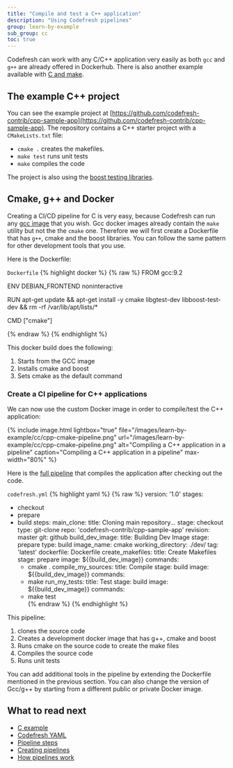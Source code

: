 ```yaml
---
title: "Compile and test a C++ application"
description: "Using Codefresh pipelines"
group: learn-by-example
sub_group: cc
toc: true
---
```


Codefresh can work with any C/C++ application very easily as both `gcc` and `g++` are already offered in Dockerhub. There is also another example available with [C and make]({{site.baseurl}}/docs/learn-by-example/cc/c-make).

## The example C++ project

You can see the example project at [https://github.com/codefresh-contrib/cpp-sample-app](https://github.com/codefresh-contrib/cpp-sample-app). The repository contains a C++ starter project with a `CMakeLists.txt` file:

* `cmake .` creates the makefiles.
* `make test` runs unit tests
* `make` compiles the code

The project is also using the [boost testing libraries](https://www.boost.org/).

## Cmake, g++ and Docker 

Creating a CI/CD pipeline for C is very easy, because Codefresh can run any [gcc image](https://hub.docker.com/_/gcc/) that you wish. Gcc docker images already contain the `make` utility but not the the `cmake` one. Therefore we will first create a Dockerfile that has `g++`, cmake and the boost libraries. You can follow the same pattern for other development tools that you use.


Here is the Dockerfile:

 `Dockerfile`
{% highlight docker %}
{% raw %}
FROM gcc:9.2

ENV DEBIAN_FRONTEND noninteractive

RUN apt-get update && apt-get install -y cmake libgtest-dev libboost-test-dev && rm -rf /var/lib/apt/lists/* 

CMD ["cmake"]

{% endraw %}
{% endhighlight %}

This docker build does the following:

1. Starts from the GCC image
1. Installs cmake and boost
1. Sets cmake as the default command

### Create a CI pipeline for C++ applications

We can now use the custom Docker image in order to compile/test the C++ application:

{% include image.html 
lightbox="true" 
file="/images/learn-by-example/cc/cpp-cmake-pipeline.png" 
url="/images/learn-by-example/cc/cpp-cmake-pipeline.png" 
alt="Compiling a C++ application in a pipeline"
caption="Compiling a C++ application in a pipeline"
max-width="80%" 
%}

Here is the [full pipeline](https://github.com/codefresh-contrib/cpp-sample-app/blob/master/codefresh.yml) that compiles the application after checking out the code.

 `codefresh.yml`
{% highlight yaml %}
{% raw %}
version: '1.0'
stages:
  - checkout
  - prepare
  - build
steps:
  main_clone:
    title: Cloning main repository...
    stage: checkout
    type: git-clone
    repo: 'codefresh-contrib/cpp-sample-app'
    revision: master
    git: github
  build_dev_image:
    title: Building Dev Image
    stage: prepare
    type: build
    image_name: cmake
    working_directory: ./dev/
    tag: 'latest'
    dockerfile: Dockerfile
  create_makefiles:
    title: Create Makefiles
    stage: prepare
    image: ${{build_dev_image}}
    commands:
      - cmake .
  compile_my_sources:
    title: Compile
    stage: build
    image: ${{build_dev_image}}
    commands:
      - make
  run_my_tests:
    title: Test
    stage: build
    image: ${{build_dev_image}}
    commands:
      - make test     
{% endraw %}
{% endhighlight %}

This pipeline:

1. clones the source code
1. Creates a development docker image that has g++, cmake and boost
1. Runs cmake on the source code to create the make files
1. Compiles the source code
1. Runs unit tests

You can add additional tools in the pipeline by extending the Dockerfile mentioned in the previous section. You can also
change the version of Gcc/g++ by starting from a different public or private Docker image.


## What to read next

* [C example]({{site.baseurl}}/docs/learn-by-example/cc/c-make/)
* [Codefresh YAML]({{site.baseurl}}/docs/codefresh-yaml/what-is-the-codefresh-yaml/)
* [Pipeline steps]({{site.baseurl}}/docs/codefresh-yaml/steps/)
* [Creating pipelines]({{site.baseurl}}/docs/configure-ci-cd-pipeline/pipelines/)
* [How pipelines work]({{site.baseurl}}/docs/configure-ci-cd-pipeline/introduction-to-codefresh-pipelines/)
